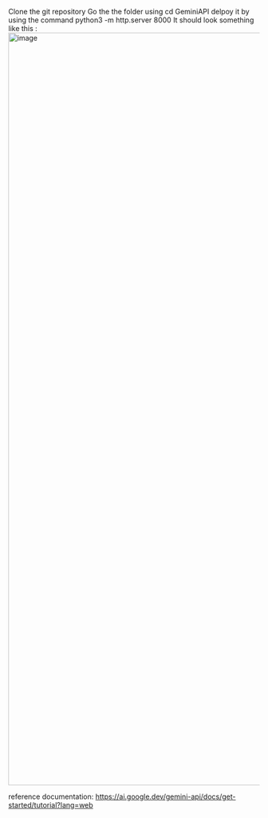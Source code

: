 Clone the git repository
Go the the folder using cd GeminiAPI
delpoy it by using the command python3 -m http.server 8000 
It should look something like this :
<img width="1509" alt="image" src="https://github.com/diyasini13/GeminiAPI/assets/168017701/cb01f42b-da32-41d9-905b-045947ad252e">

reference documentation:
https://ai.google.dev/gemini-api/docs/get-started/tutorial?lang=web
